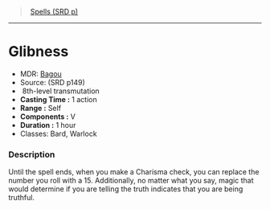 ﻿---
!SpellItem
Family: SpellVO
Level: 8
Type: transmutation
CastingTime: 1 action
Range: Self
Components: V
Duration: 1 hour
Classes: Bard, Warlock
Id: spells_vo.md#glibness
ParentLink: spells_vo.md#spells-srd-p
Name: Glibness
ParentName: Spells (SRD p)
NameLevel: 1
AltName: '[Bagou](hd_spells_bagou.md)'
Source: (SRD p149)
Attributes: {}
---
> [Spells (SRD p)](srd_spells.md)

---

# Glibness

- MDR: [Bagou](hd_spells_bagou.md)
- Source: (SRD p149)
-  8th-level transmutation
- **Casting Time :** 1 action
- **Range :** Self
- **Components :** V
- **Duration :** 1 hour
- Classes: Bard, Warlock

### Description

Until the spell ends, when you make a Charisma check, you can replace the number you roll with a 15. Additionally, no matter what you say, magic that would determine if you are telling the truth indicates that you are being truthful.

